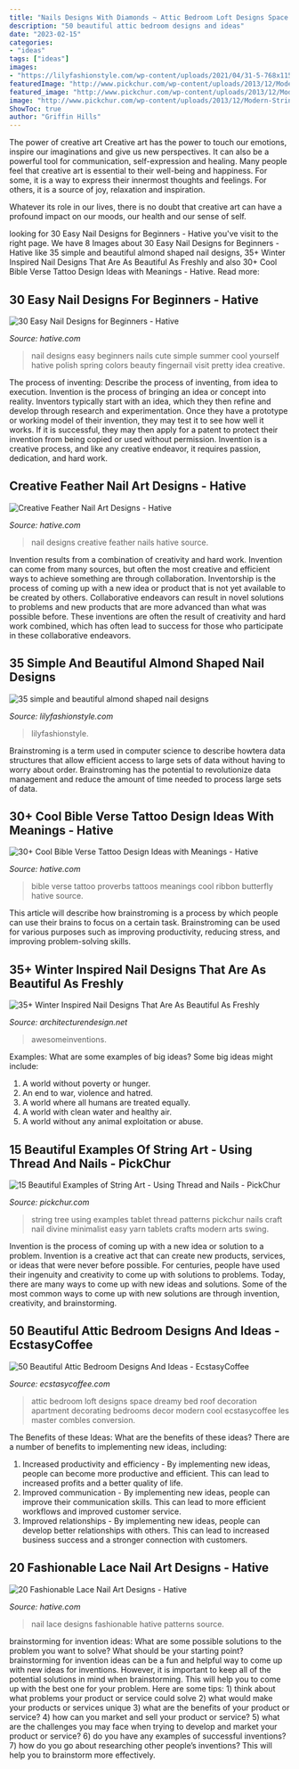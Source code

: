 ```yaml
---
title: "Nails Designs With Diamonds ~ Attic Bedroom Loft Designs Space Dreamy Bed Roof Decoration Apartment Decorating Bedrooms Decor Modern Cool Ecstasycoffee Les Master Combles Conversion"
description: "50 beautiful attic bedroom designs and ideas"
date: "2023-02-15"
categories:
- "ideas"
tags: ["ideas"]
images:
- "https://lilyfashionstyle.com/wp-content/uploads/2021/04/31-5-768x1152.jpg"
featuredImage: "http://www.pickchur.com/wp-content/uploads/2013/12/Modern-String-Art-Tablet-Blue-Tree-String-Art.jpg"
featured_image: "http://www.pickchur.com/wp-content/uploads/2013/12/Modern-String-Art-Tablet-Blue-Tree-String-Art.jpg"
image: "http://www.pickchur.com/wp-content/uploads/2013/12/Modern-String-Art-Tablet-Blue-Tree-String-Art.jpg"
ShowToc: true
author: "Griffin Hills"
---
```



The power of creative art
Creative art has the power to touch our emotions, inspire our imaginations and give us new perspectives. It can also be a powerful tool for communication, self-expression and healing.
Many people feel that creative art is essential to their well-being and happiness. For some, it is a way to express their innermost thoughts and feelings. For others, it is a source of joy, relaxation and inspiration.

Whatever its role in our lives, there is no doubt that creative art can have a profound impact on our moods, our health and our sense of self.

	

		
looking for 30 Easy Nail Designs for Beginners - Hative you've visit to the right page. We have 8 Images about 30 Easy Nail Designs for Beginners - Hative like 35 simple and beautiful almond shaped nail designs, 35+ Winter Inspired Nail Designs That Are As Beautiful As Freshly and also 30+ Cool Bible Verse Tattoo Design Ideas with Meanings - Hative. Read more:
		
    
## 30 Easy Nail Designs For Beginners - Hative

<img loading=lazy src="https://hative.com/wp-content/uploads/2014/11/easy-nail-designs/10-easy-nail-designs-for-beginners.jpg" onerror="this.onerror=null;this.src='https://tse3.mm.bing.net/th?id=OIP.ecU7DHnwjSRTy89qLPMjcwHaKe&amp;pid=15.1';" alt="30 Easy Nail Designs for Beginners - Hative">

_Source: hative.com_

>nail designs easy beginners nails cute simple summer cool yourself hative polish spring colors beauty fingernail visit pretty idea creative. 

	

The process of inventing: Describe the process of inventing, from idea to execution.
Invention is the process of bringing an idea or concept into reality. Inventors typically start with an idea, which they then refine and develop through research and experimentation. Once they have a prototype or working model of their invention, they may test it to see how well it works. If it is successful, they may then apply for a patent to protect their invention from being copied or used without permission. Invention is a creative process, and like any creative endeavor, it requires passion, dedication, and hard work.

    
## Creative Feather Nail Art Designs - Hative

<img loading=lazy src="https://hative.com/wp-content/uploads/2015/02/feather-nails/15-feather-nail-art.jpg" onerror="this.onerror=null;this.src='https://tse2.mm.bing.net/th?id=OIP.dlSfXATIxk-91CT1sh4WHQHaHa&amp;pid=15.1';" alt="Creative Feather Nail Art Designs - Hative">

_Source: hative.com_

>nail designs creative feather nails hative source. 

	

Invention results from a combination of creativity and hard work.
Invention can come from many sources, but often the most creative and efficient ways to achieve something are through collaboration. Inventorship is the process of coming up with a new idea or product that is not yet available to be created by others. Collaborative endeavors can result in novel solutions to problems and new products that are more advanced than what was possible before. These inventions are often the result of creativity and hard work combined, which has often lead to success for those who participate in these collaborative endeavors.

    
## 35 Simple And Beautiful Almond Shaped Nail Designs

<img loading=lazy src="https://lilyfashionstyle.com/wp-content/uploads/2021/04/31-5-768x1152.jpg" onerror="this.onerror=null;this.src='https://tse2.mm.bing.net/th?id=OIP.z0zP5cK2UUflcOSa590GmQHaLH&amp;pid=15.1';" alt="35 simple and beautiful almond shaped nail designs">

_Source: lilyfashionstyle.com_

>lilyfashionstyle. 

	

Brainstroming is a term used in computer science to describe howtera data structures that allow efficient access to large sets of data without having to worry about order. Brainstroming has the potential to revolutionize data management and reduce the amount of time needed to process large sets of data.

    
## 30+ Cool Bible Verse Tattoo Design Ideas With Meanings - Hative

<img loading=lazy src="https://hative.com/wp-content/uploads/2014/03/bible-verse-tattoos/3-proverbs-31-25-ribbon-butterfly.jpg" onerror="this.onerror=null;this.src='https://tse1.mm.bing.net/th?id=OIP.QeBzK_2EWTBfH109D8p3BgHaJ4&amp;pid=15.1';" alt="30+ Cool Bible Verse Tattoo Design Ideas with Meanings - Hative">

_Source: hative.com_

>bible verse tattoo proverbs tattoos meanings cool ribbon butterfly hative source. 

	

This article will describe how brainstroming is a process by which people can use their brains to focus on a certain task. Brainstroming can be used for various purposes such as improving productivity, reducing stress, and improving problem-solving skills.

    
## 35+ Winter Inspired Nail Designs That Are As Beautiful As Freshly

<img loading=lazy src="https://cdn.architecturendesign.net/wp-content/uploads/2016/01/AD-Winter-Inspired-Nail-Designs-22.jpg" onerror="this.onerror=null;this.src='https://tse4.mm.bing.net/th?id=OIP.ILic1ACn2_iaWBW8TwsqkQHaHM&amp;pid=15.1';" alt="35+ Winter Inspired Nail Designs That Are As Beautiful As Freshly">

_Source: architecturendesign.net_

>awesomeinventions. 

	

Examples: What are some examples of big ideas?
Some big ideas might include: 
1. A world without poverty or hunger.
2. An end to war, violence and hatred.
3. A world where all humans are treated equally.
4. A world with clean water and healthy air.
5. A world without any animal exploitation or abuse.

    
## 15 Beautiful Examples Of String Art - Using Thread And Nails - PickChur

<img loading=lazy src="http://www.pickchur.com/wp-content/uploads/2013/12/Modern-String-Art-Tablet-Blue-Tree-String-Art.jpg" onerror="this.onerror=null;this.src='https://tse3.mm.bing.net/th?id=OIP.Msl93Ff8BrJzMXo1aWGoTgHaJ3&amp;pid=15.1';" alt="15 Beautiful Examples of String Art - Using Thread and Nails - PickChur">

_Source: pickchur.com_

>string tree using examples tablet thread patterns pickchur nails craft nail divine minimalist easy yarn tablets crafts modern arts swing. 

	

Invention is the process of coming up with a new idea or solution to a problem. Invention is a creative act that can create new products, services, or ideas that were never before possible. For centuries, people have used their ingenuity and creativity to come up with solutions to problems. Today, there are many ways to come up with new ideas and solutions. Some of the most common ways to come up with new solutions are through invention, creativity, and brainstorming.

    
## 50 Beautiful Attic Bedroom Designs And Ideas - EcstasyCoffee

<img loading=lazy src="http://www.ecstasycoffee.com/wp-content/uploads/2016/10/dreamy-loft-room.jpg" onerror="this.onerror=null;this.src='https://tse2.mm.bing.net/th?id=OIP.6qK1fGUOKj_YsZ61ed-RZQHaLI&amp;pid=15.1';" alt="50 Beautiful Attic Bedroom Designs And Ideas - EcstasyCoffee">

_Source: ecstasycoffee.com_

>attic bedroom loft designs space dreamy bed roof decoration apartment decorating bedrooms decor modern cool ecstasycoffee les master combles conversion. 

	

The Benefits of these Ideas: What are the benefits of these ideas?
There are a number of benefits to implementing new ideas, including: 
1. Increased productivity and efficiency - By implementing new ideas, people can become more productive and efficient. This can lead to increased profits and a better quality of life. 
2. Improved communication - By implementing new ideas, people can improve their communication skills. This can lead to more efficient workflows and improved customer service. 
3. Improved relationships - By implementing new ideas, people can develop better relationships with others. This can lead to increased business success and a stronger connection with customers.

    
## 20 Fashionable Lace Nail Art Designs - Hative

<img loading=lazy src="https://hative.com/wp-content/uploads/2014/11/lace-nail-art-designs/12-fashionable-lace-nail-art-designs.jpg" onerror="this.onerror=null;this.src='https://tse3.mm.bing.net/th?id=OIP.HWw0tYK2BY1AO3juxdOnwgHaNK&amp;pid=15.1';" alt="20 Fashionable Lace Nail Art Designs - Hative">

_Source: hative.com_

>nail lace designs fashionable hative patterns source. 

	

brainstorming for invention ideas: What are some possible solutions to the problem you want to solve? What should be your starting point?
brainstorming for invention ideas can be a fun and helpful way to come up with new ideas for inventions. However, it is important to keep all of the potential solutions in mind when brainstorming. This will help you to come up with the best one for your problem. Here are some tips: 1) think about what problems your product or service could solve 2) what would make your products or services unique 3) what are the benefits of your product or service? 4) how can you market and sell your product or service? 5) what are the challenges you may face when trying to develop and market your product or service? 6) do you have any examples of successful inventions? 7) how do you go about researching other people’s inventions? This will help you to brainstorm more effectively.

